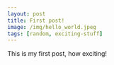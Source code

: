 ```yaml
---
layout: post
title: First post!
image: /img/hello_world.jpeg
tags: [random, exciting-stuff]
---
```


This is my first post, how exciting!